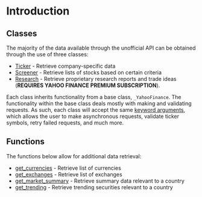 # Introduction

## Classes

The majority of the data available through the unofficial API can be obtained through the use of three classes:

- [Ticker](ticker/intro.md) - Retrieve company-specific data
- [Screener](screener.md) - Retrieve lists of stocks based on certain criteria
- [Research](research.md) - Retrieve proprietary research reports and trade ideas (**REQUIRES YAHOO FINANCE PREMIUM SUBSCRIPTION**).

Each class inherits functionality from a base class, `_YahooFinance`.  The functionality within the base class deals mostly with making and validating requests.  As such, each class will accept the same [keyword arguments](keyword_arguments.md), which allows the user to make asynchronous requests, validate ticker symbols, retry failed requests, and much more.

## Functions

The functions below allow for additional data retrieval: 

- [get_currencies](misc.md#get_currencies) - Retrieve list of currencies
- [get_exchanges](misc.md#get_exchanges) - Retrieve list of exchanges
- [get_market_summary](misc.md#get_market_summary) - Retrieve summary data relevant to a country
- [get_trending](misc.md#get_trending) - Retrieve trending securities relevant to a country

